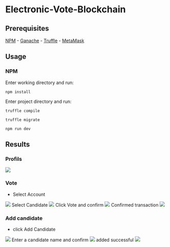 # Electronic-Vote-Blockchain

## Prerequisites

[NPM](https://www.npmjs.com/) -
[Ganache](https://www.trufflesuite.com/ganache) -
[Truffle](https://trufflesuite.com/) -
[MetaMask](https://metamask.io/)

## Usage

### NPM
Enter working directory and run:
```
npm install
```

Enter project directory and run:
```
truffle compile
```
```
truffle migrate
```
```
npm run dev
```

## Results

### Profils
<img src="https://files.fm/thumb_show.php?i=ectpmux33">

### Vote

+ Select Account
<img  src="https://files.fm/thumb_show.php?i=wmkt6dyka">
 Select Candidate
<img  src="https://files.fm/thumb_show.php?i=hj6fs37qr">
 Click Vote and confirm
<img src="https://files.fm/thumb_show.php?i=p5xggb9ca">
 Confirmed transaction
<img  src="https://files.fm/thumb_show.php?i=3yb942wj5">

### Add candidate
+ click Add Candidate
<img  src="https://files.fm/thumb_show.php?i=ww5x2338t">
 Enter a candidate name and confirm
<img src="https://files.fm/thumb_show.php?i=2y3kc4sk7">
 added successful
<img src="https://files.fm/thumb_show.php?i=92yy98xwu">

